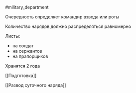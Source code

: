 #military_department 

Очередность определяет командир взвода или роты

Количество нарядов должно распределяться равномерно

Листы:
- на солдат
- на сержантов
- на прапорщиков

Хранятся 2 года

[[Подготовка]]

[[Развод суточного наряда]]